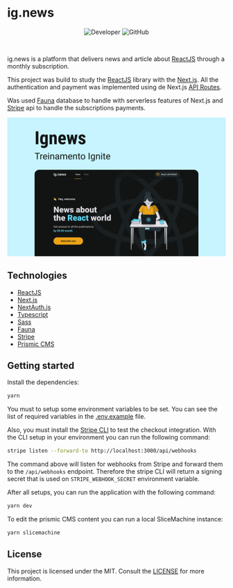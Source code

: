# ig.news

<p align="center">
  <img alt="Developer" src="https://img.shields.io/badge/developer-jfilipedias-blue">
  <img alt="GitHub" src="https://img.shields.io/github/license/jfilipedias/feedget">
</p>
<br>

ig.news is a platform that delivers news and article about [ReactJS](https://reactjs.org/) through a monthly subscription. 

This project was build to study the [ReactJS](https://reactjs.org/) library with the [Next.js](https://nextjs.org/). All the authentication and payment was implemented using de Next.js [API Routes](https://nextjs.org/docs/api-routes/introduction).

Was used [Fauna](https://fauna.com/) database to handle with serverless features of Next.js and [Stripe](https://stripe.com/) api to handle the subscriptions payments.

<div align="center">
  <img alt="ig.news" title="ig.news" src=".github/assets/cover.svg" />
</div>

## Technologies
- [ReactJS](https://reactjs.org/)
- [Next.js](https://nextjs.org/)
- [NextAuth.js](https://next-auth.js.org/)
- [Typescript](https://typescriptlang.org/)
- [Sass](https://sass-lang.com/)
- [Fauna](https://fauna.com/)
- [Stripe](https://stripe.com/)
- [Prismic CMS](https://prismic.io/)

## Getting started

Install the dependencies:
```bash
yarn
```

You must to setup some environment variables to be set. You can see the list of required variables in the [.env.example](./.env.example) file.

Also, you must install the [Stripe CLI](https://stripe.com/docs/stripe-cli) to test the checkout integration. With the CLI setup in your environment you can run the following command:

```bash
stripe listen --forward-to http://localhost:3000/api/webhooks
```

The command above will listen for webhooks from Stripe and forward them to the `/api/webhooks` endpoint. Therefore the stripe CLI will return a signing secret that is used on `STRIPE_WEBHOOK_SECRET` environment variable.

After all setups, you can run the application with the following command:

```bash
yarn dev
```

To edit the prismic CMS content you can run a local SliceMachine instance:

```bash
yarn slicemachine
```
## License
This project is licensed under the MIT. Consult the [LICENSE](LICENSE) for more information.
